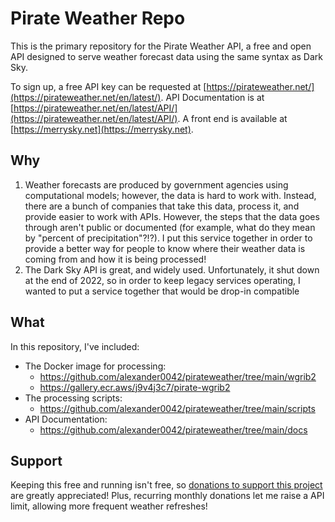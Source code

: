 # Pirate Weather Repo
This is the primary repository for the Pirate Weather API, a free and open API designed to serve weather forecast data using the same syntax as Dark Sky. 

To sign up, a free API key can be requested at [https://pirateweather.net/](https://pirateweather.net/en/latest/). API Documentation is at [https://pirateweather.net/en/latest/API/](https://pirateweather.net/en/latest/API/). A front end is available at [https://merrysky.net](https://merrysky.net).

## Why

1. Weather forecasts are produced by government agencies using computational models; however, the data is hard to work with. Instead, there are a bunch of companies that take this data, process it, and provide easier to work with APIs. However, the steps that the data goes through aren't public or documented (for example, what do they mean by "percent of precipitation"?!?). I put this service together in order to provide a better way for people to know where their weather data is coming from and how it is being processed! 
2. The Dark Sky API is great, and widely used. Unfortunately, it shut down at the end of 2022, so in order to keep legacy services operating, I wanted to put a service together that would be drop-in compatible

## What
In this repository, I've included:

  * The Docker image for processing:
     * <https://github.com/alexander0042/pirateweather/tree/main/wgrib2>
	 * <https://gallery.ecr.aws/j9v4j3c7/pirate-wgrib2>
  * The processing scripts:
     * <https://github.com/alexander0042/pirateweather/tree/main/scripts>
 * API Documentation:
     * <https://github.com/alexander0042/pirateweather/tree/main/docs>

## Support
Keeping this free and running isn't free, so [donations to support this project](https://github.com/sponsors/alexander0042) are greatly appreciated! Plus, recurring monthly donations let me raise a API limit, allowing more frequent weather refreshes! 
